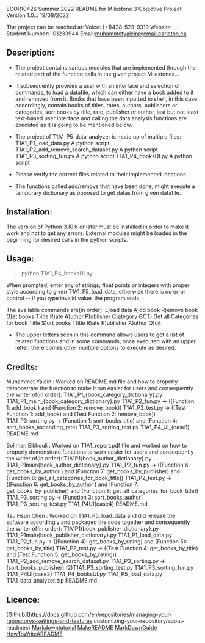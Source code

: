 ECOR1042S Summer 2022 README for Milestone 3 Objective Project Version 1.0... 19/08/2022

The project can be reached at:
Voice: (+1)438-523-9319
Website: ...
Student Number: 101233944
Email:muhammetyalcin@cmail.carleton.ca

Description:
------------
- The project contains various modules that are implemented through the related part of the function calls in the given project Milestones...
- It subsequently provides a user with an interface and selection of commands, to load a datafile, 
which can either have a book added to it and removed from it. Books that have been inputted to shell, in this case accordingly, contain books of titles, 
rates, authors, publishers or categories, sort books by title, rate, publisher or author, last but not least text-based user interface and calling the data analysis functions are executed as it is going to be mentioned below.

- The project of T1A1_P5_data_analyzer is made up of multiple files:
      T1A1_P1_load_data.py                          A python script
      T1A1_P2_add_remove_search_dataset.py          A python script
      T1A1_P3_sorting_fun.py                        A python script
      T1A1_P4_booksUI.py                            A python script

      
                              
	
	

- Please verify the correct files related to their implemented locations. 
- The functions called add/remove that have been done, might execute a temporary dictionary as opposed to get datas from given datafile.





Installation:
-------------
The version of Python 3.10.6 or later must be installed in order to make it work and not to get any errors.
External modules might be loaded in the beginning for desired calls in the python scripts.

Usage:
------
> python T1A1_P4_booksUI.py      

When prompted, enter any of strings, float points or integers with proper style according to given T1A1_P5_load_data, otherwise there is no error control -- if you type invalid value, the program ends.

The available commands are(in order): 
L)oad data
A)dd book
R)emove book
G)et books
   T)itle R)ate A)uthor P)ublisher C)ategory
GCT) Get all Categories for book Title
S)ort books
   T)itle R)ate P)ublisher A)uthor
Q)uit

- The upper letters seen in this command allows users to get a list of related functions and in some commands, once executed with an upper letter, there comes other multiple options to execute as desired.

Credits:
--------
Muhammet Yalcin : Worked on README.md file and how to properly demonstrate the function to make it run easier for users and consequently the writer of(in order):
T1A1_P1_{book_category_dictionary}.py
T1A1_P1_main_{book_category_dictionary}.py
T1A1_P2_fun.py -> ((Function 1: add_book ) and (Function 2: remove_book))
T1A1_P2_test.py -> ((Test Function 1: add_book) and (Test Function 2: remove_book))
T1A1_P3_sorting.py -> (Function 1: sort_books_title) and (Function 4: sort_books_ascending_rate)
T1A1_P3_sorting_test.py
T1A1_P4_UI_{case1}
README.md



Soliman Elkhouli : Worked on T1A1_report.pdf file and worked on how to properly demonstrate functions to work easier for users and consequently the writer of(in order):
T1A1P1{book_author_dictionary}.py
T1A1_P1main{book_author_dictionary}.py
T1A1_P2_fun.py -> ((Function 6: get_books_by_author ) and (Function 7: get_books_by_publisher) and (Function 8: get_all_categories_for_book_title))
T1A1_P2_test.py -> ((Function 6: get_books_by_author ) and (Function 7: get_books_by_publisher) and (Function 8: get_all_categories_for_book_title))
T1A1_P3_sorting.py -> (Function 3: sort_books_author) 
T1A1_P3_sorting_test.py
T1A1_P4UI{case4}
README.md





Tsu Hsun Chen : Worked on T1A1_P5_load_data and did release the software accordingly and packaged the code together and consequently the writer of(in order):
T1A1P1{book_publisher_dictionary}.py
T1A1_P1main{book_publisher_dictionary}.py
T1A1_P1_load_data.py
T1A1_P2_fun.py -> ((Function 4): get_books_by_rating) and (Function 5): get_books_by_title)
T1A1_P2_test.py -> ((Test Function 4: get_books_by_title) and (Test Function 5: get_books_by_rating))
T1A1_P2_add_remove_search_dataset.py
T1A1_P3_sorting.py -> (sort_books_publisher)
(2)T1A1_P3_sorting_test.py
T1A1_P3_sorting_fun.py
T1A1_P4UI{case2}
T1A1_P4_booksUI.py
T1A1_P5_load_data.py
T1A1_data_analyzer.zip
README.md






Licence:
--------
[Github](https://docs.github.com/en/repositories/managing-your-repositorys-settings-and-features customizing-your-repository/about-readmes)
[Markdowntutorial](https://www.markdowntutorial.com/lesson/1/)
[MakeREADME](https://www.makeareadme.com/)
[MarkDownGuide](https://www.markdownguide.org/getting-started/)
[HowToWriteAREADME](https://www.wikihow.com/Write-a-Read-Me)